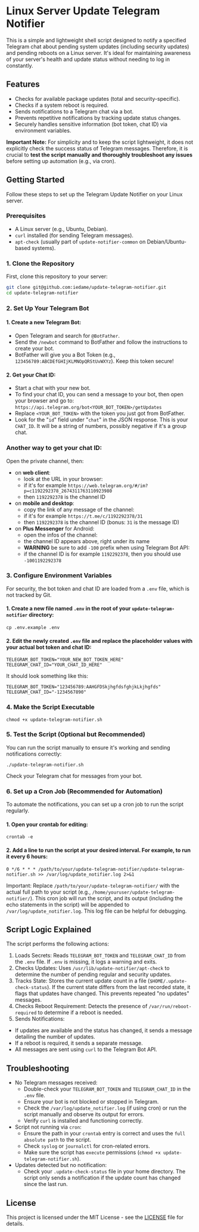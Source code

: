 # Linux Server Update Telegram Notifier 

This is a simple and lightweight shell script designed to notify a specified Telegram chat about pending system updates (including security updates) and pending reboots on a Linux server. It's ideal for maintaining awareness of your server's health and update status without needing to log in constantly.

## Features

* Checks for available package updates (total and security-specific).
* Checks if a system reboot is required.
* Sends notifications to a Telegram chat via a bot.
* Prevents repetitive notifications by tracking update status changes.
* Securely handles sensitive information (bot token, chat ID) via environment variables.

**Important Note:** For simplicity and to keep the script lightweight, it does not explicitly check the success status of Telegram messages. Therefore, it is crucial to **test the script manually and thoroughly troubleshoot any issues** before setting up automation (e.g., via cron).

## Getting Started

Follow these steps to set up the Telegram Update Notifier on your Linux server.

### Prerequisites

* A Linux server (e.g., Ubuntu, Debian).
* `curl` installed (for sending Telegram messages).
* `apt-check` (usually part of `update-notifier-common` on Debian/Ubuntu-based systems).

### 1. Clone the Repository

First, clone this repository to your server:

```bash
git clone git@github.com:iedame/update-telegram-notifier.git
cd update-telegram-notifier
```
### 2. Set Up Your Telegram Bot

  #### 1. Create a new Telegram Bot:
  * Open Telegram and search for `@BotFather`.
  * Send the `/newbot` command to BotFather and follow the instructions to create your bot.
  * BotFather will give you a Bot Token (e.g., `123456789:ABCDEfGHIjKLMNOpQRStUvWXYz`). Keep this token secure!

  #### 2. Get your Chat ID:
  * Start a chat with your new bot.
  * To find your chat ID, you can send a message to your bot, then open your browser and go to: `https://api.telegram.org/bot<YOUR_BOT_TOKEN>/getUpdates`
  * Replace `<YOUR_BOT_TOKEN>` with the token you just got from BotFather.
  * Look for the "`id`" field under "`chat`" in the JSON response. This is your `CHAT_ID`. It will be a string of numbers, possibly negative if it's a group chat.
  ### Another way to get your chat ID:
  Open the private channel, then:
  * on **web client**:
    * look at the URL in your browser:
    * if it's for example `https://web.telegram.org/#/im?p=c1192292378_2674311763110923980`
    * then `1192292378` is the channel ID
  * on **mobile and desktop**:
    * copy the link of any message of the channel:
    * if it's for example `https://t.me/c/1192292378/31`
    * then `1192292378` is the channel ID (bonus: `31` is the message ID)
  * on **Plus Messenger** for Android:
    * open the infos of the channel:
    * the channel ID appears above, right under its name
    * **WARNING** be sure to add `-100` prefix when using Telegram Bot API:
    * if the channel ID is for example `1192292378`, then you should use `-1001192292378`

### 3. Configure Environment Variables

For security, the bot token and chat ID are loaded from a `.env` file, which is not tracked by Git.
#### 1. Create a new file named `.env` in the root of your `update-telegram-notifier` directory:
```
cp .env.example .env
```
#### 2. Edit the newly created `.env` file and replace the placeholder values with your actual bot token and chat ID:
```
TELEGRAM_BOT_TOKEN="YOUR_NEW_BOT_TOKEN_HERE"
TELEGRAM_CHAT_ID="YOUR_CHAT_ID_HERE"
```
It should look something like this:
```
TELEGRAM_BOT_TOKEN="123456789:AAHGFDSkjhgfdsfghjkLkjhgfds"
TELEGRAM_CHAT_ID="-1234567890"
```
### 4. Make the Script Executable
```
chmod +x update-telegram-notifier.sh
```
### 5. Test the Script (Optional but Recommended)

You can run the script manually to ensure it's working and sending notifications correctly:
```
./update-telegram-notifier.sh
```
Check your Telegram chat for messages from your bot.
### 6. Set up a Cron Job (Recommended for Automation)
To automate the notifications, you can set up a cron job to run the script regularly.
#### 1. Open your crontab for editing:
```
crontab -e
```
#### 2. Add a line to run the script at your desired interval. For example, to run it every 6 hours:
```
0 */6 * * * /path/to/your/update-telegram-notifier/update-telegram-notifier.sh >> /var/log/update_notifier.log 2>&1
```
Important: Replace `/path/to/your/update-telegram-notifier/` with the actual full path to your script (e.g., `/home/youruser/update-telegram-notifier/`).
This cron job will run the script, and its output (including the echo statements in the script) will be appended to `/var/log/update_notifier.log`. This log file can be helpful for debugging.

## Script Logic Explained
The script performs the following actions:
1. Loads Secrets: Reads `TELEGRAM_BOT_TOKEN` and `TELEGRAM_CHAT_ID` from the `.env` file. If `.env` is missing, it logs a warning and exits.
2. Checks Updates: Uses `/usr/lib/update-notifier/apt-check` to determine the number of pending regular and security updates.
3. Tracks State: Stores the current update count in a file (`$HOME/.update-check-status`). If the current state differs from the last recorded state, it flags that updates have changed. This prevents repeated "no updates" messages.
4. Checks Reboot Requirement: Detects the presence of `/var/run/reboot-required` to determine if a reboot is needed.
5. Sends Notifications:
  * If updates are available and the status has changed, it sends a message detailing the number of updates.
  * If a reboot is required, it sends a separate message.
  * All messages are sent using `curl` to the Telegram Bot API.

## Troubleshooting
* No Telegram messages received:
  * Double-check your `TELEGRAM_BOT_TOKEN` and `TELEGRAM_CHAT_ID` in the `.env` file.
  * Ensure your bot is not blocked or stopped in Telegram.
  * Check the `/var/log/update_notifier.log` (if using cron) or run the script manually and observe its output for errors.
  * Verify `curl` is installed and functioning correctly.
* Script not running via `cron`:
  * Ensure the path in your `crontab` entry is correct and uses the `full absolute path` to the script.
  * Check `syslog` or `journalctl` for cron-related errors.
  * Make sure the script has `execute` permissions (`chmod +x update-telegram-notifier.sh`).
* Updates detected but no notification:
  * Check your `.update-check-status` file in your home directory. The script only sends a notification if the update count has changed since the last run.
 
## License
This project is licensed under the MIT License - see the [LICENSE](LICENSE) file for details.
